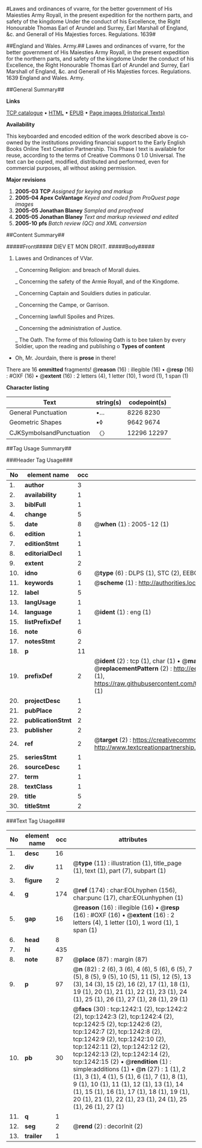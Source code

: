 #Lawes and ordinances of vvarre, for the better government of His Maiesties Army Royall, in the present expedition for the northern parts, and safety of the kingdome Under the conduct of his Excellence, the Right Honourable Thomas Earl of Arundel and Surrey, Earl Marshall of England, &c. and Generall of His Majesties forces. Regulations. 1639#

##England and Wales. Army.##
Lawes and ordinances of vvarre, for the better government of His Maiesties Army Royall, in the present expedition for the northern parts, and safety of the kingdome Under the conduct of his Excellence, the Right Honourable Thomas Earl of Arundel and Surrey, Earl Marshall of England, &c. and Generall of His Majesties forces.
Regulations. 1639
England and Wales. Army.

##General Summary##

**Links**

[TCP catalogue](http://www.ota.ox.ac.uk/tcp/)  • 
[HTML](http://tei.it.ox.ac.uk/tcp/Texts-HTML/free/A22/A22830.html)  • 
[EPUB](http://tei.it.ox.ac.uk/tcp/Texts-EPUB/free/A22/A22830.epub) • 
[Page images (Historical Texts)](https://data.historicaltexts.jisc.ac.uk/view?pubId=eebo-99836944e&pageId=eebo-99836944e-1242-1)

**Availability**

This keyboarded and encoded edition of the
	       work described above is co-owned by the institutions
	       providing financial support to the Early English Books
	       Online Text Creation Partnership. This Phase I text is
	       available for reuse, according to the terms of Creative
	       Commons 0 1.0 Universal. The text can be copied,
	       modified, distributed and performed, even for
	       commercial purposes, all without asking permission.

**Major revisions**

1. __2005-03__ __TCP__ *Assigned for keying and markup*
1. __2005-04__ __Apex CoVantage__ *Keyed and coded from ProQuest page images*
1. __2005-05__ __Jonathan Blaney__ *Sampled and proofread*
1. __2005-05__ __Jonathan Blaney__ *Text and markup reviewed and edited*
1. __2005-10__ __pfs__ *Batch review (QC) and XML conversion*

##Content Summary##

#####Front#####
DIEV ET MON DROIT.
#####Body#####

1. Lawes and Ordinances of VVar.

    _ Concerning Religion: and breach of Morall duies.

    _ Concerning the safety of the Armie Royall, and of the Kingdome.

    _ Concerning Captain and Souldiers duties in paticular.

    _ Concerning the Campe, or Garrison.

    _ Concerning lawfull Spoiles and Prizes.

    _ Concerning the administration of Justice.

    _ The Oath.
The forme of this following Oath is to bee taken by every Soldier, upon the reading and publishing o
**Types of content**

  * Oh, Mr. Jourdain, there is **prose** in there!

There are 16 **ommitted** fragments! 
 @__reason__ (16) : illegible (16)  •  @__resp__ (16) : #OXF (16)  •  @__extent__ (16) : 2 letters (4), 1 letter (10), 1 word (1), 1 span (1)

**Character listing**


|Text|string(s)|codepoint(s)|
|---|---|---|
|General Punctuation|•…|8226 8230|
|Geometric Shapes|▪◊|9642 9674|
|CJKSymbolsandPunctuation|〈〉|12296 12297|

##Tag Usage Summary##

###Header Tag Usage###

|No|element name|occ|attributes|
|---|---|---|---|
|1.|__author__|3||
|2.|__availability__|1||
|3.|__biblFull__|1||
|4.|__change__|5||
|5.|__date__|8| @__when__ (1) : 2005-12 (1)|
|6.|__edition__|1||
|7.|__editionStmt__|1||
|8.|__editorialDecl__|1||
|9.|__extent__|2||
|10.|__idno__|6| @__type__ (6) : DLPS (1), STC (2), EEBO-CITATION (1), PROQUEST (1), VID (1)|
|11.|__keywords__|1| @__scheme__ (1) : http://authorities.loc.gov/ (1)|
|12.|__label__|5||
|13.|__langUsage__|1||
|14.|__language__|1| @__ident__ (1) : eng (1)|
|15.|__listPrefixDef__|1||
|16.|__note__|6||
|17.|__notesStmt__|2||
|18.|__p__|11||
|19.|__prefixDef__|2| @__ident__ (2) : tcp (1), char (1)  •  @__matchPattern__ (2) : ([0-9\-]+):([0-9IVX]+) (1), (.+) (1)  •  @__replacementPattern__ (2) : http://eebo.chadwyck.com/downloadtiff?vid=$1&page=$2 (1), https://raw.githubusercontent.com/textcreationpartnership/Texts/master/tcpchars.xml#$1 (1)|
|20.|__projectDesc__|1||
|21.|__pubPlace__|2||
|22.|__publicationStmt__|2||
|23.|__publisher__|2||
|24.|__ref__|2| @__target__ (2) : https://creativecommons.org/publicdomain/zero/1.0/ (1), http://www.textcreationpartnership.org/docs/. (1)|
|25.|__seriesStmt__|1||
|26.|__sourceDesc__|1||
|27.|__term__|1||
|28.|__textClass__|1||
|29.|__title__|5||
|30.|__titleStmt__|2||


###Text Tag Usage###

|No|element name|occ|attributes|
|---|---|---|---|
|1.|__desc__|16||
|2.|__div__|11| @__type__ (11) : illustration (1), title_page (1), text (1), part (7), subpart (1)|
|3.|__figure__|2||
|4.|__g__|174| @__ref__ (174) : char:EOLhyphen (156), char:punc (17), char:EOLunhyphen (1)|
|5.|__gap__|16| @__reason__ (16) : illegible (16)  •  @__resp__ (16) : #OXF (16)  •  @__extent__ (16) : 2 letters (4), 1 letter (10), 1 word (1), 1 span (1)|
|6.|__head__|8||
|7.|__hi__|435||
|8.|__note__|87| @__place__ (87) : margin (87)|
|9.|__p__|97| @__n__ (82) : 2 (6), 3 (6), 4 (6), 5 (6), 6 (5), 7 (5), 8 (5), 9 (5), 10 (5), 11 (5), 12 (5), 13 (3), 14 (3), 15 (2), 16 (2), 17 (1), 18 (1), 19 (1), 20 (1), 21 (1), 22 (1), 23 (1), 24 (1), 25 (1), 26 (1), 27 (1), 28 (1), 29 (1)|
|10.|__pb__|30| @__facs__ (30) : tcp:1242:1 (2), tcp:1242:2 (2), tcp:1242:3 (2), tcp:1242:4 (2), tcp:1242:5 (2), tcp:1242:6 (2), tcp:1242:7 (2), tcp:1242:8 (2), tcp:1242:9 (2), tcp:1242:10 (2), tcp:1242:11 (2), tcp:1242:12 (2), tcp:1242:13 (2), tcp:1242:14 (2), tcp:1242:15 (2)  •  @__rendition__ (1) : simple:additions (1)  •  @__n__ (27) : 1 (1), 2 (1), 3 (1), 4 (1), 5 (1), 6 (1), 7 (1), 8 (1), 9 (1), 10 (1), 11 (1), 12 (1), 13 (1), 14 (1), 15 (1), 16 (1), 17 (1), 18 (1), 19 (1), 20 (1), 21 (1), 22 (1), 23 (1), 24 (1), 25 (1), 26 (1), 27 (1)|
|11.|__q__|1||
|12.|__seg__|2| @__rend__ (2) : decorInit (2)|
|13.|__trailer__|1||
